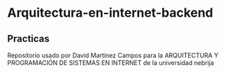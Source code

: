 # Arquitectura-en-internet-backend
## Practicas


Repositorio usado por David Martínez Campos para la ARQUITECTURA Y PROGRAMACIÓN DE SISTEMAS EN INTERNET de la universidad nebrija
